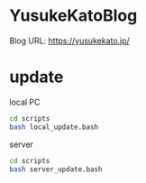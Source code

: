 # YusukeKatoBlog
Blog URL: https://yusukekato.jp/

# update
local PC
```sh
cd scripts
bash local_update.bash
```

server
```sh
cd scripts
bash server_update.bash
```
